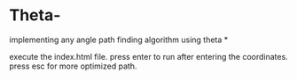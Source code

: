 # Theta-
implementing any angle path finding algorithm using theta *

execute the index.html file.
press enter to run after entering the coordinates.
press esc for more optimized path.

